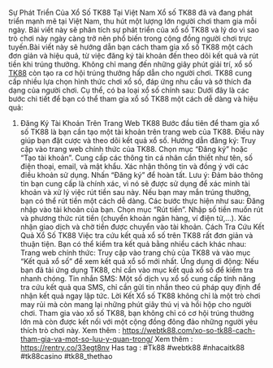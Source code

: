 Sự Phát Triển Của Xổ Số TK88 Tại Việt Nam
Xổ số TK88 đã và đang phát triển mạnh mẽ tại Việt Nam, thu hút một lượng lớn người chơi tham gia mỗi ngày. Bài viết này sẽ phân tích sự phát triển của xổ số TK88 và lý do vì sao trò chơi này ngày càng trở nên phổ biến trong cộng đồng người chơi trực tuyến.Bài viết này sẽ hướng dẫn bạn cách tham gia xổ số TK88 một cách đơn giản và hiệu quả, từ việc đăng ký tài khoản đến theo dõi kết quả và rút tiền khi trúng thưởng. Không chỉ mang đến những giây phút giải trí, xổ số [TK88](https://webtk88.com) còn tạo ra cơ hội trúng thưởng hấp dẫn cho người chơi.
TK88 cung cấp nhiều lựa chọn hình thức chơi xổ số, đáp ứng nhu cầu và sở thích đa dạng của người chơi. Cụ thể, có ba loại xổ số chính sau:
Dưới đây là các bước chi tiết để bạn có thể tham gia xổ số TK88 một cách dễ dàng và hiệu quả:
1. Đăng Ký Tài Khoản Trên Trang Web TK88
Bước đầu tiên để tham gia xổ số TK88 là bạn cần tạo một tài khoản trên trang web của TK88. Điều này giúp bạn đặt cược và theo dõi kết quả xổ số.
Hướng dẫn đăng ký:
Truy cập vào trang web chính thức của TK88.
Chọn mục “Đăng ký” hoặc “Tạo tài khoản”.
Cung cấp các thông tin cá nhân cần thiết như tên, số điện thoại, email, và mật khẩu.
Xác nhận thông tin và đồng ý với các điều khoản sử dụng.
Nhấn “Đăng ký” để hoàn tất.
Lưu ý: Đảm bảo thông tin bạn cung cấp là chính xác, vì nó sẽ được sử dụng để xác minh tài khoản và xử lý việc rút tiền sau này.
Nếu bạn may mắn trúng thưởng, bạn có thể rút tiền một cách dễ dàng. Các bước thực hiện như sau:
Đăng nhập vào tài khoản của bạn.
Chọn mục “Rút tiền”.
Nhập số tiền muốn rút và phương thức rút tiền (chuyển khoản ngân hàng, ví điện tử,…).
Xác nhận giao dịch và chờ tiền được chuyển vào tài khoản.
Cách Tra Cứu Kết Quả Xổ Số TK88
Việc tra cứu kết quả xổ số trên TK88 rất đơn giản và thuận tiện. Bạn có thể kiểm tra kết quả bằng nhiều cách khác nhau:
Trang web chính thức: Truy cập vào trang chủ của TK88 và vào mục “Kết quả xổ số” để xem kết quả xổ số mới nhất.
Ứng dụng di động: Nếu bạn đã tải ứng dụng TK88, chỉ cần vào mục kết quả xổ số để kiểm tra nhanh chóng.
Tin nhắn SMS: Một số dịch vụ xổ số cung cấp tính năng tra cứu kết quả qua SMS, chỉ cần gửi tin nhắn theo cú pháp quy định để nhận kết quả ngay lập tức.
Lời Kết
Xổ số TK88 không chỉ là một trò chơi may rủi mà còn mang lại những phút giây thú vị và hồi hộp cho người chơi. Tham gia vào xổ số TK88, bạn không chỉ có cơ hội trúng thưởng lớn mà còn được kết nối với một cộng đồng đông đảo những người yêu thích trò chơi này.
Xem thêm : https://webtk88.com/xo-so-tk88-cach-tham-gia-va-mot-so-luu-y-quan-trong/
Xem thêm : https://rentry.co/33egt8nv
Has tag : #Tk88 #webtk88 #nhacaitk88 #tk88casino #tk88_thethao
